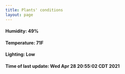 ```yaml
---
title: Plants' conditions
layout: page
---
```



#### Humidity: 49%
#### Temperature: 71F
#### Lighting: Low
#### Time of last update: Wed Apr 28 20:55:02 CDT 2021
